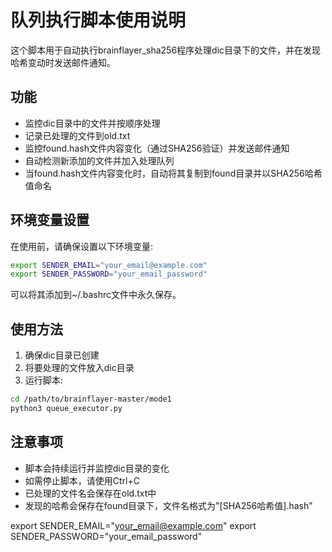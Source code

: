 # 队列执行脚本使用说明

这个脚本用于自动执行brainflayer_sha256程序处理dic目录下的文件，并在发现哈希变动时发送邮件通知。

## 功能
- 监控dic目录中的文件并按顺序处理
- 记录已处理的文件到old.txt
- 监控found.hash文件内容变化（通过SHA256验证）并发送邮件通知
- 自动检测新添加的文件并加入处理队列
- 当found.hash文件内容变化时，自动将其复制到found目录并以SHA256哈希值命名

## 环境变量设置

在使用前，请确保设置以下环境变量:

```bash
export SENDER_EMAIL="your_email@example.com"
export SENDER_PASSWORD="your_email_password"
```

可以将其添加到~/.bashrc文件中永久保存。

## 使用方法

1. 确保dic目录已创建
2. 将要处理的文件放入dic目录
3. 运行脚本:

```bash
cd /path/to/brainflayer-master/mode1
python3 queue_executor.py
```

## 注意事项

- 脚本会持续运行并监控dic目录的变化
- 如需停止脚本，请使用Ctrl+C
- 已处理的文件名会保存在old.txt中
- 发现的哈希会保存在found目录下，文件名格式为"[SHA256哈希值].hash" 


export SENDER_EMAIL="your_email@example.com"
export SENDER_PASSWORD="your_email_password"